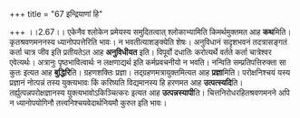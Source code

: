 +++
title = "67 इन्द्रियाणां हि"

+++
।।2.67।। एकेनैव श्लोकेन प्रमेयस्य समुदितत्वात् श्लोकाभ्यामिति
किमर्थमुक्तमत आह **कथ**मिति। कृतश्रवणमननस्य ध्यानोपपत्तेरिति भावः। न
भवतीत्याशङ्क्येति शेषः। अनुविधानं सदृशभवनं तदत्रासङ्गतं कर्ता चात्र जीव
इति प्रतीयतेऽत आह **अनुविधीयत** इति। विपूर्वो दधातिः करोत्यर्थे वर्तते
कर्ता चात्रेश्वर एवेत्यर्थः। अत्रानुः पृष्ठभावित्वार्थः न लक्षणाद्यर्थ
इति कर्मप्रवचनीयो न भवति। नन्विति सम्प्रतिपत्तिरुक्ता सा कुतः इत्यत आह
**बुद्धिरि**ति। ग्रहणशक्तिः प्रज्ञा। तद्ग्रहणमत्रायुक्तमित्यत आह
**प्रज्ञा**मिति। परोक्षनिश्चयं यस्य प्रज्ञानं नोत्पन्नं तस्य
युक्त्यभावः किं करिष्यति विद्यमानस्य हि हरणमत आह **उत्पत्स्यदि**ति।
तर्ह्युत्पन्नपरोक्षज्ञानस्य युक्त्यभावोऽकिञ्चित्करः इत्यत आह
**उत्पन्नस्यापी**ति। चित्तनिरोधरहितश्रवणमनने अपि न ध्यानोपयोगिनौ
तत्त्वनिश्चयवेदार्थनियमौ कुरुत इति भावः।  
